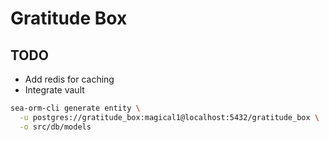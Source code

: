 # Gratitude Box


## TODO
- Add redis for caching
- Integrate vault

```bash
sea-orm-cli generate entity \
  -u postgres://gratitude_box:magical1@localhost:5432/gratitude_box \
  -o src/db/models
```
